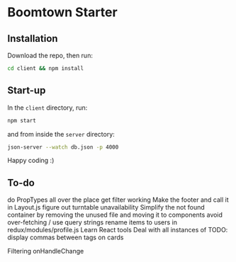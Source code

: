 # Boomtown Starter

## Installation

Download the repo, then run:

```bash
cd client && npm install
```

## Start-up

In the `client` directory, run:

```bash
npm start
```

and from inside the `server` directory:

```bash
json-server --watch db.json -p 4000
```

Happy coding :)

## To-do

do PropTypes all over the place
get filter working
Make the footer and call it in Layout.js
figure out turntable unavailability
Simplify the not found container by removing the unused file and moving it to components
avoid over-fetching / use query strings
rename items to users in redux/modules/profile.js
Learn React tools
Deal with all instances of TODO:
display commas between tags on cards

Filtering
	onHandleChange

